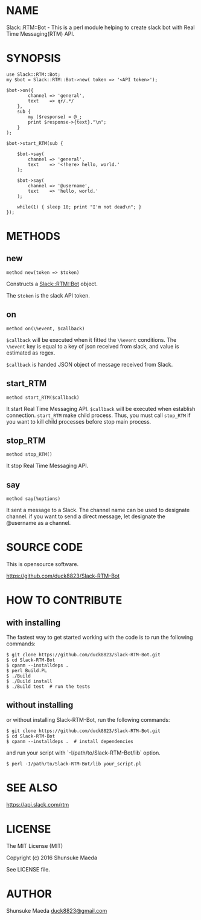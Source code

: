 # NAME

Slack::RTM::Bot - This is a perl module helping to create slack bot with Real Time Messaging(RTM) API.

# SYNOPSIS

    use Slack::RTM::Bot;
    my $bot = Slack::RTM::Bot->new( token => '<API token>');

    $bot->on({
            channel => 'general',
            text    => qr/.*/
        },
        sub {
            my ($response) = @_;
            print $response->{text}."\n";
        }
    );

    $bot->start_RTM(sub {

        $bot->say(
            channel => 'general',
            text    => '<!here> hello, world.'
        );

        $bot->say(
            channel => '@username',
            text    => 'hello, world.'
        );

        while(1) { sleep 10; print "I'm not dead\n"; }
    });

# METHODS

## new

    method new(token => $token)

Constructs a [Slack::RTM::Bot](https://metacpan.org/pod/Slack%3A%3ARTM%3A%3ABot) object.

The `$token` is the slack API token.

## on

    method on(\%event, $callback)

`$callback` will be executed when it fitted the `\%event` conditions.
The `\%event` key is equal to a key of json received from slack, and value is estimated as regex.

`$callback` is handed JSON object of message received from Slack.

## start\_RTM

    method start_RTM($callback)

It start Real Time Messaging API.
`$callback` will be executed when establish connection.
`start_RTM` make child process. Thus, you must call `stop_RTM` if you want to kill child processes before stop main process.

## stop\_RTM

    method stop_RTM()

It stop Real Time Messaging API.

## say

    method say(%options)

It sent a message to a Slack. The channel name can be used to designate channel.
if you want to send a direct message, let designate the @username as a channel.

# SOURCE CODE

This is opensource software.

https://github.com/duck8823/Slack-RTM-Bot

# HOW TO CONTRIBUTE

## with installing
The fastest way to get started working with the code is to run the following commands:

    $ git clone https://github.com/duck8823/Slack-RTM-Bot.git
    $ cd Slack-RTM-Bot
    $ cpanm --installdeps .
    $ perl Build.PL
    $ ./Build
    $ ./Build install
    $ ./Build test  # run the tests

## without installing
or without installing Slack-RTM-Bot, run the following commands:

    $ git clone https://github.com/duck8823/Slack-RTM-Bot.git
    $ cd Slack-RTM-Bot
    $ cpanm --installdeps .  # install dependencies

and run your script with \`-I/path/to/Slack-RTM-Bot/lib\` option.

    $ perl -I/path/to/Slack-RTM-Bot/lib your_script.pl

# SEE ALSO

https://api.slack.com/rtm

# LICENSE

The MIT License (MIT)

Copyright (c) 2016 Shunsuke Maeda

See LICENSE file.

# AUTHOR

Shunsuke Maeda <duck8823@gmail.com>
